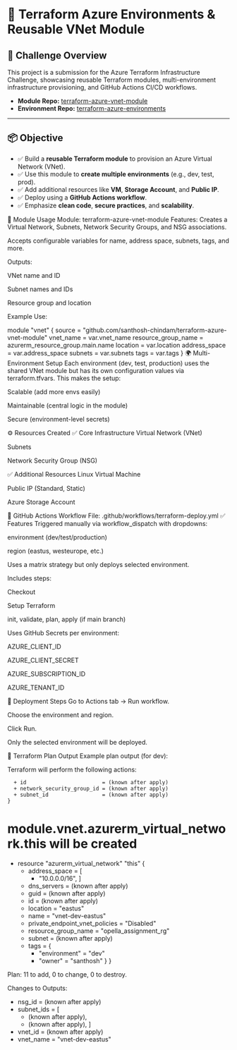 # 🚀 Terraform Azure Environments & Reusable VNet Module

## 🧠 Challenge Overview

This project is a submission for the Azure Terraform Infrastructure Challenge, showcasing reusable Terraform modules, multi-environment infrastructure provisioning, and GitHub Actions CI/CD workflows.

- **Module Repo:** [terraform-azure-vnet-module](https://github.com/santhosh-chindam/terraform-azure-vnet-module)
- **Environment Repo:** [terraform-azure-environments](https://github.com/santhosh-chindam/terraform-azure-environments)

---

## 📦 Objective

- ✅ Build a **reusable Terraform module** to provision an Azure Virtual Network (VNet).
- ✅ Use this module to **create multiple environments** (e.g., dev, test, prod).
- ✅ Add additional resources like **VM**, **Storage Account**, and **Public IP**.
- ✅ Deploy using a **GitHub Actions workflow**.
- ✅ Emphasize **clean code**, **secure practices**, and **scalability**.

🔁 Module Usage
Module: terraform-azure-vnet-module
Features:
Creates a Virtual Network, Subnets, Network Security Groups, and NSG associations.

Accepts configurable variables for name, address space, subnets, tags, and more.

Outputs:

VNet name and ID

Subnet names and IDs

Resource group and location

Example Use:

module "vnet" {
  source              = "github.com/santhosh-chindam/terraform-azure-vnet-module"
  vnet_name           = var.vnet_name
  resource_group_name = azurerm_resource_group.main.name
  location            = var.location
  address_space       = var.address_space
  subnets             = var.subnets
  tags                = var.tags
}
🌍 Multi-Environment Setup
Each environment (dev, test, production) uses the shared VNet module but has its own configuration values via terraform.tfvars. This makes the setup:

Scalable (add more envs easily)

Maintainable (central logic in the module)

Secure (environment-level secrets)

⚙️ Resources Created
✅ Core Infrastructure
Virtual Network (VNet)

Subnets

Network Security Group (NSG)

✅ Additional Resources
Linux Virtual Machine

Public IP (Standard, Static)

Azure Storage Account

🔐 GitHub Actions Workflow
File: .github/workflows/terraform-deploy.yml
✅ Features
Triggered manually via workflow_dispatch with dropdowns:

environment (dev/test/production)

region (eastus, westeurope, etc.)

Uses a matrix strategy but only deploys selected environment.

Includes steps:

Checkout

Setup Terraform

init, validate, plan, apply (if main branch)

Uses GitHub Secrets per environment:

AZURE_CLIENT_ID

AZURE_CLIENT_SECRET

AZURE_SUBSCRIPTION_ID

AZURE_TENANT_ID

🚀 Deployment Steps
Go to Actions tab → Run workflow.

Choose the environment and region.

Click Run.

Only the selected environment will be deployed.

🧪 Terraform Plan Output
Example plan output (for dev):

Terraform will perform the following actions:


      + id                        = (known after apply)
      + network_security_group_id = (known after apply)
      + subnet_id                 = (known after apply)
    }

  # module.vnet.azurerm_virtual_network.this will be created
  + resource "azurerm_virtual_network" "this" {
      + address_space                  = [
          + "10.0.0.0/16",
        ]
      + dns_servers                    = (known after apply)
      + guid                           = (known after apply)
      + id                             = (known after apply)
      + location                       = "eastus"
      + name                           = "vnet-dev-eastus"
      + private_endpoint_vnet_policies = "Disabled"
      + resource_group_name            = "opella_assignment_rg"
      + subnet                         = (known after apply)
      + tags                           = {
          + "environment" = "dev"
          + "owner"       = "santhosh"
        }
    }

Plan: 11 to add, 0 to change, 0 to destroy.

Changes to Outputs:
  + nsg_id     = (known after apply)
  + subnet_ids = [
      + (known after apply),
      + (known after apply),
    ]
  + vnet_id    = (known after apply)
  + vnet_name  = "vnet-dev-eastus"
